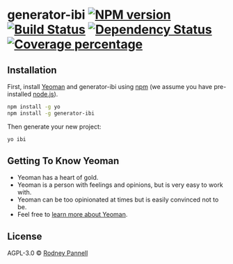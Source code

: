 # generator-ibi [![NPM version][npm-image]][npm-url] [![Build Status][travis-image]][travis-url] [![Dependency Status][daviddm-image]][daviddm-url] [![Coverage percentage][coveralls-image]][coveralls-url]
> 

## Installation

First, install [Yeoman](http://yeoman.io) and generator-ibi using [npm](https://www.npmjs.com/) (we assume you have pre-installed [node.js](https://nodejs.org/)).

```bash
npm install -g yo
npm install -g generator-ibi
```

Then generate your new project:

```bash
yo ibi
```

## Getting To Know Yeoman

 * Yeoman has a heart of gold.
 * Yeoman is a person with feelings and opinions, but is very easy to work with.
 * Yeoman can be too opinionated at times but is easily convinced not to be.
 * Feel free to [learn more about Yeoman](http://yeoman.io/).

## License

AGPL-3.0 © [Rodney Pannell]()


[npm-image]: https://badge.fury.io/js/generator-ibi.svg
[npm-url]: https://npmjs.org/package/generator-ibi
[travis-image]: https://travis-ci.org/rpannell/generator-ibi.svg?branch=master
[travis-url]: https://travis-ci.org/rpannell/generator-ibi
[daviddm-image]: https://david-dm.org/rpannell/generator-ibi.svg?theme=shields.io
[daviddm-url]: https://david-dm.org/rpannell/generator-ibi
[coveralls-image]: https://coveralls.io/repos/rpannell/generator-ibi/badge.svg
[coveralls-url]: https://coveralls.io/r/rpannell/generator-ibi
